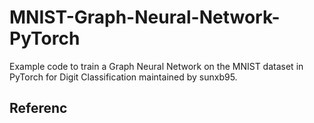 # MNIST-Graph-Neural-Network-PyTorch

Example code to train a Graph Neural Network on the MNIST dataset in PyTorch for Digit Classification maintained by sunxb95.

## Referenc